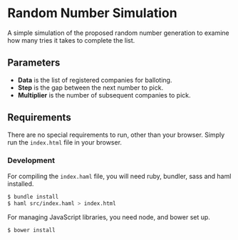 # Random Number Simulation
A simple simulation of the proposed random number generation to examine how many tries it takes to complete the list.

## Parameters
- **Data** is the list of registered companies for balloting.
- **Step** is the gap between the next number to pick.
- **Multiplier** is the number of subsequent companies to pick. 

## Requirements
There are no special requirements to run, other than your browser. Simply run the `index.html` file in your browser.

### Development
For compiling the `index.haml` file, you will need ruby, bundler, sass and haml installed.
```bash
$ bundle install
$ haml src/index.haml > index.html
```
For managing JavaScript libraries, you need node, and bower set up. 
```bash
$ bower install
```
